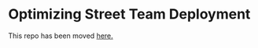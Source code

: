 # Optimizing Street Team Deployment
This repo has been moved [here.](https://github.com/cipher813/street_team_optimize)
